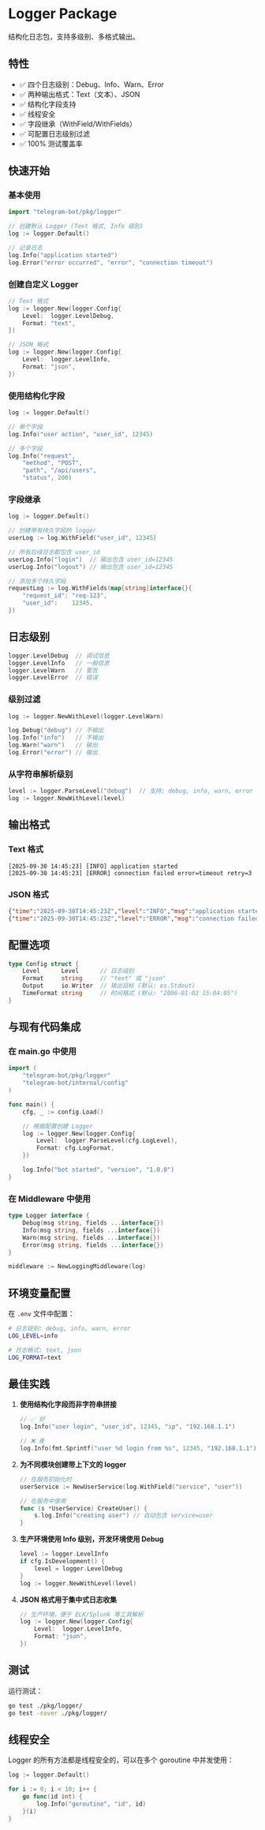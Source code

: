 # Logger Package

结构化日志包，支持多级别、多格式输出。

## 特性

- ✅ 四个日志级别：Debug、Info、Warn、Error
- ✅ 两种输出格式：Text（文本）、JSON
- ✅ 结构化字段支持
- ✅ 线程安全
- ✅ 字段继承（WithField/WithFields）
- ✅ 可配置日志级别过滤
- ✅ 100% 测试覆盖率

## 快速开始

### 基本使用

```go
import "telegram-bot/pkg/logger"

// 创建默认 Logger (Text 格式, Info 级别)
log := logger.Default()

// 记录日志
log.Info("application started")
log.Error("error occurred", "error", "connection timeout")
```

### 创建自定义 Logger

```go
// Text 格式
log := logger.New(logger.Config{
    Level:  logger.LevelDebug,
    Format: "text",
})

// JSON 格式
log := logger.New(logger.Config{
    Level:  logger.LevelInfo,
    Format: "json",
})
```

### 使用结构化字段

```go
log := logger.Default()

// 单个字段
log.Info("user action", "user_id", 12345)

// 多个字段
log.Info("request",
    "method", "POST",
    "path", "/api/users",
    "status", 200)
```

### 字段继承

```go
log := logger.Default()

// 创建带有持久字段的 logger
userLog := log.WithField("user_id", 12345)

// 所有后续日志都包含 user_id
userLog.Info("login")  // 输出包含 user_id=12345
userLog.Info("logout") // 输出包含 user_id=12345

// 添加多个持久字段
requestLog := log.WithFields(map[string]interface{}{
    "request_id": "req-123",
    "user_id":    12345,
})
```

## 日志级别

```go
logger.LevelDebug  // 调试信息
logger.LevelInfo   // 一般信息
logger.LevelWarn   // 警告
logger.LevelError  // 错误
```

### 级别过滤

```go
log := logger.NewWithLevel(logger.LevelWarn)

log.Debug("debug") // 不输出
log.Info("info")   // 不输出
log.Warn("warn")   // 输出
log.Error("error") // 输出
```

### 从字符串解析级别

```go
level := logger.ParseLevel("debug")  // 支持: debug, info, warn, error
log := logger.NewWithLevel(level)
```

## 输出格式

### Text 格式

```
[2025-09-30 14:45:23] [INFO] application started
[2025-09-30 14:45:23] [ERROR] connection failed error=timeout retry=3
```

### JSON 格式

```json
{"time":"2025-09-30T14:45:23Z","level":"INFO","msg":"application started"}
{"time":"2025-09-30T14:45:23Z","level":"ERROR","msg":"connection failed","fields":{"error":"timeout","retry":3}}
```

## 配置选项

```go
type Config struct {
    Level      Level      // 日志级别
    Format     string     // "text" 或 "json"
    Output     io.Writer  // 输出目标 (默认: os.Stdout)
    TimeFormat string     // 时间格式 (默认: "2006-01-02 15:04:05")
}
```

## 与现有代码集成

### 在 main.go 中使用

```go
import (
    "telegram-bot/pkg/logger"
    "telegram-bot/internal/config"
)

func main() {
    cfg, _ := config.Load()

    // 根据配置创建 Logger
    log := logger.New(logger.Config{
        Level:  logger.ParseLevel(cfg.LogLevel),
        Format: cfg.LogFormat,
    })

    log.Info("bot started", "version", "1.0.0")
}
```

### 在 Middleware 中使用

```go
type Logger interface {
    Debug(msg string, fields ...interface{})
    Info(msg string, fields ...interface{})
    Warn(msg string, fields ...interface{})
    Error(msg string, fields ...interface{})
}

middleware := NewLoggingMiddleware(log)
```

## 环境变量配置

在 `.env` 文件中配置：

```bash
# 日志级别: debug, info, warn, error
LOG_LEVEL=info

# 日志格式: text, json
LOG_FORMAT=text
```

## 最佳实践

1. **使用结构化字段而非字符串拼接**
   ```go
   // ✅ 好
   log.Info("user login", "user_id", 12345, "ip", "192.168.1.1")

   // ❌ 差
   log.Info(fmt.Sprintf("user %d login from %s", 12345, "192.168.1.1"))
   ```

2. **为不同模块创建带上下文的 logger**
   ```go
   // 在服务初始化时
   userService := NewUserService(log.WithField("service", "user"))

   // 在服务中使用
   func (s *UserService) CreateUser() {
       s.log.Info("creating user") // 自动包含 service=user
   }
   ```

3. **生产环境使用 Info 级别，开发环境使用 Debug**
   ```go
   level := logger.LevelInfo
   if cfg.IsDevelopment() {
       level = logger.LevelDebug
   }
   log := logger.NewWithLevel(level)
   ```

4. **JSON 格式用于集中式日志收集**
   ```go
   // 生产环境，便于 ELK/Splunk 等工具解析
   log := logger.New(logger.Config{
       Level:  logger.LevelInfo,
       Format: "json",
   })
   ```

## 测试

运行测试：

```bash
go test ./pkg/logger/
go test -cover ./pkg/logger/
```

## 线程安全

Logger 的所有方法都是线程安全的，可以在多个 goroutine 中并发使用：

```go
log := logger.Default()

for i := 0; i < 10; i++ {
    go func(id int) {
        log.Info("goroutine", "id", id)
    }(i)
}
```